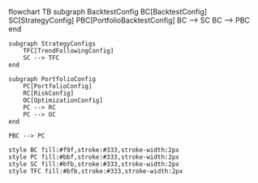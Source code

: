 flowchart TB
    subgraph BacktestConfig
        BC[BacktestConfig]
        SC[StrategyConfig]
        PBC[PortfolioBacktestConfig]
        BC --> SC
        BC --> PBC
    end
    
    subgraph StrategyConfigs
        TFC[TrendFollowingConfig]
        SC --> TFC
    end
    
    subgraph PortfolioConfig
        PC[PortfolioConfig]
        RC[RiskConfig]
        OC[OptimizationConfig]
        PC --> RC
        PC --> OC
    end
    
    PBC --> PC
    
    style BC fill:#f9f,stroke:#333,stroke-width:2px
    style PC fill:#bbf,stroke:#333,stroke-width:2px
    style SC fill:#bfb,stroke:#333,stroke-width:2px
    style TFC fill:#bfb,stroke:#333,stroke-width:2px